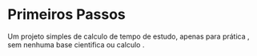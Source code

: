 # Primeiros Passos
Um projeto simples de calculo de tempo de estudo, apenas para prática , sem nenhuma base cientifica ou  calculo .
